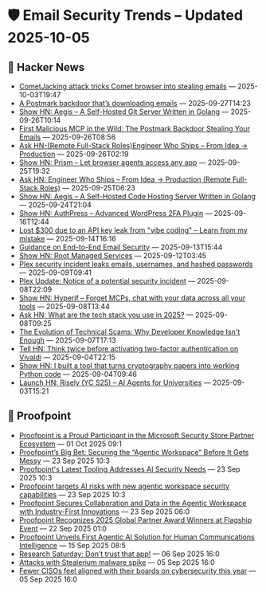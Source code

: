 # 🛡️ Email Security Trends – Updated 2025-10-05

## 📰 Hacker News
- [CometJacking attack tricks Comet browser into stealing emails](https://www.bleepingcomputer.com/news/security/commetjacking-attack-tricks-comet-browser-into-stealing-emails/) — 2025-10-03T19:47
- [A Postmark backdoor that’s downloading emails](https://www.koi.security/blog/postmark-mcp-npm-malicious-backdoor-email-theft) — 2025-09-27T14:23
- [Show HN: Aegis – A Self-Hosted Git Server Written in Golang](https://github.com/AegisCodeForge/aegis) — 2025-09-26T10:14
- [First Malicious MCP in the Wild: The Postmark Backdoor Stealing Your Emails](https://www.koi.security/blog/postmark-mcp-npm-malicious-backdoor-email-theft) — 2025-09-26T08:56
- [Ask HN-(Remote Full-Stack Roles)Engineer Who Ships – From Idea → Production](https://news.ycombinator.com/item?id=45381883) — 2025-09-26T02:19
- [Show HN: Prism – Let browser agents access any app](https://prismai.sh) — 2025-09-25T19:32
- [Ask HN: Engineer Who Ships – From Idea → Production (Remote Full-Stack Roles)](https://news.ycombinator.com/item?id=45369810) — 2025-09-25T06:23
- [Show HN: Aegis – A Self-Hosted Code Hosting Server Written in Golang](https://github.com/AegisCodeForge/aegis) — 2025-09-24T21:04
- [Show HN: AuthPress – Advanced WordPress 2FA Plugin](https://wordpress.org/plugins/two-factor-login-telegram/) — 2025-09-16T12:44
- [Lost $300 due to an API key leak from "vibe coding" – Learn from my mistake](https://news.ycombinator.com/item?id=45241001) — 2025-09-14T16:16
- [Guidance on End-to-End Email Security](https://www.rfc-editor.org/rfc/rfc9787.html) — 2025-09-13T15:44
- [Show HN: Root Managed Services](https://www.rootmanagedservices.com) — 2025-09-12T03:45
- [Plex security incident leaks emails, usernames, and hashed passwords](https://links.plex.tv/s/vb/oJIDdHNP1Zyr2csQlfQV9epYGm5CXYYTe5R0JCY5hUuvpoGXjFD4RUmCXVc6ua8xU9suJ_s2um07ouSelOiNEgADmqMYZggzQH4KDEWeYTcex09UBwizlx-vDm0yfdiYJ8bKHBQ/ElJGH6Xk1Wkna2xmL1B8xUdkj90kFVjC/12) — 2025-09-09T09:41
- [Plex Update: Notice of a potential security incident](https://news.ycombinator.com/item?id=45174684) — 2025-09-08T22:09
- [Show HN: Hyperif – Forget MCPs, chat with your data across all your tools](https://hyperif.com) — 2025-09-08T13:44
- [Ask HN: What are the tech stack you use in 2025?](https://news.ycombinator.com/item?id=45166228) — 2025-09-08T09:25
- [The Evolution of Technical Scams: Why Developer Knowledge Isn't Enough](https://news.ycombinator.com/item?id=45160056) — 2025-09-07T17:13
- [Tell HN: Think twice before activating two-factor authentication on Vivaldi](https://news.ycombinator.com/item?id=45132858) — 2025-09-04T22:15
- [Show HN: I built a tool that turns cryptography papers into working Python code](https://paperstoapp.com) — 2025-09-04T09:46
- [Launch HN: Risely (YC S25) – AI Agents for Universities](https://news.ycombinator.com/item?id=45116859) — 2025-09-03T15:21

## 📰 Proofpoint
- [Proofpoint is a Proud Participant in the Microsoft Security Store Partner Ecosystem](https://www.proofpoint.com/us/newsroom/press-releases/proofpoint-proud-participant-microsoft-security-store-partner-ecosystem-0) — 01 Oct 2025 09:1
- [Proofpoint’s Big Bet: Securing the “Agentic Workspace” Before It Gets Messy](https://www.proofpoint.com/us/newsroom/news/proofpoints-big-bet-securing-agentic-workspace-it-gets-messy) — 23 Sep 2025 10:3
- [Proofpoint's Latest Tooling Addresses AI Security Needs](https://www.proofpoint.com/us/newsroom/news/proofpoints-latest-tooling-addresses-ai-security-needs) — 23 Sep 2025 10:3
- [Proofpoint targets AI risks with new agentic workspace security capabilities](https://www.proofpoint.com/us/newsroom/news/proofpoint-targets-ai-risks-new-agentic-workspace-security-capabilities) — 23 Sep 2025 10:3
- [Proofpoint Secures Collaboration and Data in the Agentic Workspace with Industry-First Innovations](https://www.proofpoint.com/us/newsroom/press-releases/proofpoint-secures-collaboration-and-data-agentic-workspace-industry-first) — 23 Sep 2025 06:0
- [Proofpoint Recognizes 2025 Global Partner Award Winners at Flagship Event](https://www.proofpoint.com/us/newsroom/press-releases/global-partner-award-winners-2025) — 22 Sep 2025 01:0
- [Proofpoint Unveils First Agentic AI Solution for Human Communications Intelligence](https://www.proofpoint.com/us/newsroom/press-releases/proofpoint-unveils-first-agentic-ai-solution-human-communications) — 15 Sep 2025 08:5
- [Research Saturday: Don’t trust that app!](https://www.proofpoint.com/us/newsroom/news/research-saturday-dont-trust-app) — 06 Sep 2025 16:0
- [Attacks with Stealerium malware spike](https://www.proofpoint.com/us/newsroom/news/attacks-stealerium-malware-spike) — 05 Sep 2025 16:0
- [Fewer CISOs feel aligned with their boards on cybersecurity this year](https://www.proofpoint.com/us/newsroom/news/fewer-cisos-feel-aligned-their-boards-cybersecurity-year) — 05 Sep 2025 16:0

